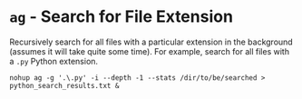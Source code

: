 # `ag` - Search for File Extension

Recursively search for all files with a particular extension in the background (assumes it will take quite some time).  For example, search for all files with a `.py` Python extension.

```
nohup ag -g '.\.py' -i --depth -1 --stats /dir/to/be/searched > python_search_results.txt &
```
